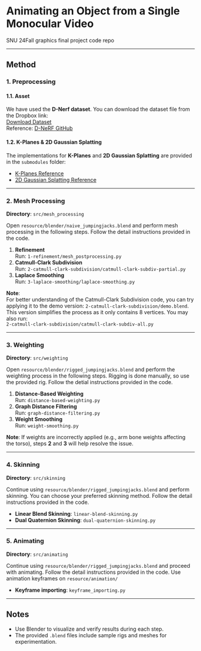 # Animating an Object from a Single Monocular Video
SNU 24Fall graphics final project code repo

---
## Method

### 1. Preprocessing

#### 1.1. Asset  
We have used the **D-Nerf dataset**. You can download the dataset file from the Dropbox link:  
[Download Dataset](https://www.dropbox.com/scl/fi/cdcmkufncwcikk1dzbgb4/data.zip?rlkey=n5m21i84v2b2xk6h7qgiu8nkg&e=1&dl=0)  
Reference: [D-NeRF GitHub](https://github.com/albertpumarola/D-NeRF)

#### 1.2. K-Planes & 2D Gaussian Splatting  
The implementations for **K-Planes** and **2D Gaussian Splatting** are provided in the `submodules` folder:  
- [K-Planes Reference](https://github.com/sarafridov/K-Planes)  
- [2D Gaussian Splatting Reference](https://github.com/hbb1/2d-gaussian-splatting)

---

### 2. Mesh Processing

**Directory**: `src/mesh_processing`  

Open `resource/blender/naive_jumpingjacks.blend` and perform mesh processing in the following steps. Follow the detail instructions provided in the code.  

1. **Refinement**  
   Run: `1-refinement/mesh_postprocessing.py`  
2. **Catmull-Clark Subdivision**  
   Run: `2-catmull-clark-subdivision/catmull-clark-subdiv-partial.py`  
3. **Laplace Smoothing**  
   Run: `3-laplace-smoothing/laplace-smoothing.py`  

**Note**:  
For better understanding of the Catmull-Clark Subdivision code, you can try applying it to the demo version: `2-catmull-clark-subdivision/demo.blend`. This version simplifies the process as it only contains 8 vertices. You may also run:  
`2-catmull-clark-subdivision/catmull-clark-subdiv-all.py`

---

### 3. Weighting

**Directory**: `src/weighting`  

Open `resource/blender/rigged_jumpingjacks.blend` and perform the weighting process in the following steps. Rigging is done manually, so use the provided rig. Follow the detial instructions provided in the code.  

1. **Distance-Based Weighting**  
   Run: `distance-based-weighting.py`  
2. **Graph Distance Filtering**  
   Run: `graph-distance-filtering.py`  
3. **Weight Smoothing**  
   Run: `weight-smoothing.py`  

**Note**: If weights are incorrectly applied (e.g., arm bone weights affecting the torso), steps **2** and **3** will help resolve the issue.

---

### 4. Skinning

**Directory**: `src/skinning`  

Continue using `resource/blender/rigged_jumpingjacks.blend` and perform skinning. You can choose your preferred skinning method. Follow the detail instructions provided in the code.  

- **Linear Blend Skinning**: `linear-blend-skinning.py`  
- **Dual Quaternion Skinning**: `dual-quaternion-skinning.py`  

---

### 5. Animating

**Directory**: `src/animating`  

Continue using `resource/blender/rigged_jumpingjacks.blend` and proceed with animating. Follow the detail instructions provided in the code. Use animation keyframes on `resource/animation/`

- **Keyframe importing**: `keyframe_importing.py`  

---

## Notes
- Use Blender to visualize and verify results during each step.  
- The provided `.blend` files include sample rigs and meshes for experimentation.  
